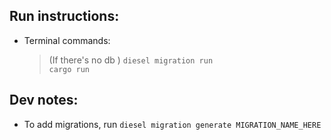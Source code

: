 ## Run instructions:  

- Terminal commands:  
    > (If there's no db ) `diesel migration run`  
    > `cargo run`  


## Dev notes:  

- To add migrations, run `diesel migration generate MIGRATION_NAME_HERE`